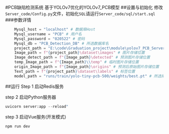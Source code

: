 #PCB缺陷检测系统
基于YOLOv7优化的YOLOv7_PCB模型
##设置与初始化
修改`Server_code/Config.py`文件，初始化`SQL`请运行`Server_code/sql/start.sql`
###参数详情
```python
    Mysql_host = "localhost" # 数据库Host
    Mysql_username = "PCB" # 用户名
    Mysql_password = "020522" # 密码
    Mysql_db = "PCB_Detection_DB" # 所选数据库名
    project_path = "E:\code\Graduation_project\module\yolov7_PCB_Server\server_code" # 项目server_code位置
    Image_path = f"{project_path}\dataset\images" # 图片存储位置
    Image_detect_path = f"{Image_path}\detected" # 预测图片存储位置
    temp_Image_path = f"{Image_path}\\temp" # 临时图片存储位置
    origin_Image_path = f"{Image_path}\origins" # 预测后原始图片存储位置
    Text_path = f"{project_path}\dataset\labels" # 标签位置
    model_path = "runs/train/yolo-tiny-pcb-500/weights/best.pt" # 所选择模型
```
##运行
Step 1 启动Redis服务

step 2 启动Python服务器
```python
uvicorn server:app --reload"
```
step 3 启动Vue服务(开发模式)
```shell
npm run dev
```
